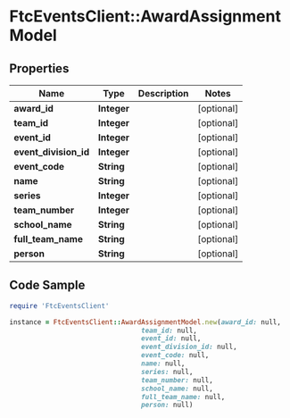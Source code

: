 # FtcEventsClient::AwardAssignmentModel

## Properties

Name | Type | Description | Notes
------------ | ------------- | ------------- | -------------
**award_id** | **Integer** |  | [optional] 
**team_id** | **Integer** |  | [optional] 
**event_id** | **Integer** |  | [optional] 
**event_division_id** | **Integer** |  | [optional] 
**event_code** | **String** |  | [optional] 
**name** | **String** |  | [optional] 
**series** | **Integer** |  | [optional] 
**team_number** | **Integer** |  | [optional] 
**school_name** | **String** |  | [optional] 
**full_team_name** | **String** |  | [optional] 
**person** | **String** |  | [optional] 

## Code Sample

```ruby
require 'FtcEventsClient'

instance = FtcEventsClient::AwardAssignmentModel.new(award_id: null,
                                 team_id: null,
                                 event_id: null,
                                 event_division_id: null,
                                 event_code: null,
                                 name: null,
                                 series: null,
                                 team_number: null,
                                 school_name: null,
                                 full_team_name: null,
                                 person: null)
```


